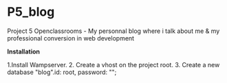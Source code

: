 # P5_blog
Project 5 Openclassrooms - My personnal blog where i talk about me &amp; my professional conversion in web development



<b>Installation</b>

1.Install Wampserver.
2. Create a vhost on the project root.
3. Create a new database "blog".id: root, password: "";
